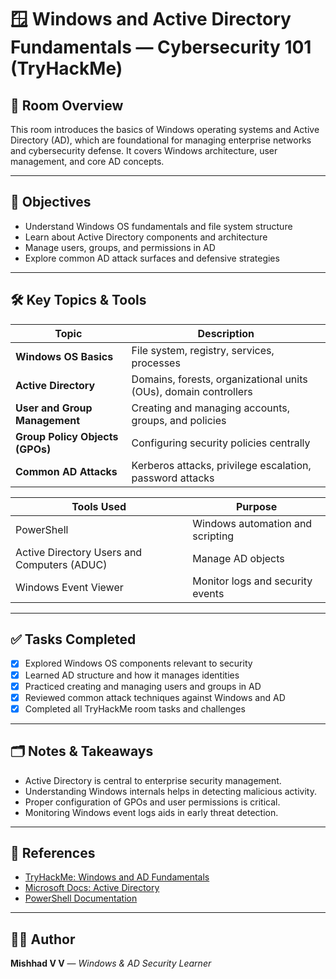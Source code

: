 # 🪟 Windows and Active Directory Fundamentals — Cybersecurity 101 (TryHackMe)

## 📌 Room Overview
This room introduces the basics of Windows operating systems and Active Directory (AD), which are foundational for managing enterprise networks and cybersecurity defense. It covers Windows architecture, user management, and core AD concepts.

---

## 🎯 Objectives
- Understand Windows OS fundamentals and file system structure
- Learn about Active Directory components and architecture
- Manage users, groups, and permissions in AD
- Explore common AD attack surfaces and defensive strategies

---

## 🛠️ Key Topics & Tools

| Topic | Description |
| ----- | ----------- |
| **Windows OS Basics** | File system, registry, services, processes |
| **Active Directory** | Domains, forests, organizational units (OUs), domain controllers |
| **User and Group Management** | Creating and managing accounts, groups, and policies |
| **Group Policy Objects (GPOs)** | Configuring security policies centrally |
| **Common AD Attacks** | Kerberos attacks, privilege escalation, password attacks |

| Tools Used | Purpose |
| ---------- | ------- |
| PowerShell | Windows automation and scripting |
| Active Directory Users and Computers (ADUC) | Manage AD objects |
| Windows Event Viewer | Monitor logs and security events |

---

## ✅ Tasks Completed
- [x] Explored Windows OS components relevant to security
- [x] Learned AD structure and how it manages identities
- [x] Practiced creating and managing users and groups in AD
- [x] Reviewed common attack techniques against Windows and AD
- [x] Completed all TryHackMe room tasks and challenges

---

## 🗂️ Notes & Takeaways
- Active Directory is central to enterprise security management.
- Understanding Windows internals helps in detecting malicious activity.
- Proper configuration of GPOs and user permissions is critical.
- Monitoring Windows event logs aids in early threat detection.

---

## 🔗 References
- [TryHackMe: Windows and AD Fundamentals](https://tryhackme.com)
- [Microsoft Docs: Active Directory](https://docs.microsoft.com/en-us/windows-server/identity/active-directory-domain-services)
- [PowerShell Documentation](https://docs.microsoft.com/en-us/powershell/)

---

## 👨‍💻 Author
**Mishhad V V** — *Windows & AD Security Learner*


